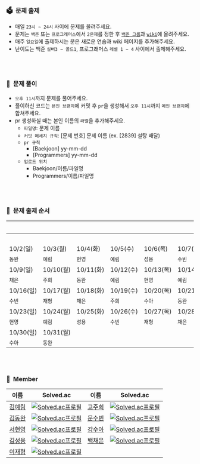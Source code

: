 ### 🗳&nbsp;&nbsp;문제 출제
- 매일 `23시 ~ 24시` 사이에 문제를 올려주세요.
- 문제는 `백준` 또는 `프로그래머스`에서 `2문제`를 정한 후 [`백준 그룹`](https://www.acmicpc.net/group/practice/15438)과 [`wiki`](https://github.com/aerimforest/CS-Study/wiki)에 올려주세요.
- 매주 `일요일`에 출제하시는 분은 새로운 연습과 wiki 페이지를 추가해주세요.
- 난이도는 백준 `실버3 ~ 골드1`, 프로그래머스 `레벨 1 ~ 4` 사이에서 출제해주세요.

<br/><br/>

### 📄&nbsp;&nbsp;문제 풀이
- `오후 11시`까지 문제를 풀어주세요.
- 풀이하신 코드는 `본인 브랜치`에 커밋 후 `pr`을 생성해서 `오후 11시`까지 `메인 브랜치`에 합쳐주세요.
- pr 생성하실 때는 본인 이름의 `라벨`을 추가해주세요.
  - `파일명`: 문제 이름
  - `커밋 메세지 규칙`: [문제 번호] 문제 이름 (ex. [2839] 설탕 배달)
  - `pr 규칙`
    - [Baekjoon] yy-mm-dd
    - [Programmers] yy-mm-dd
  - `업로드 위치`
    - Baekjoon/이름/파일명
    - Programmers/이름/파일명
    

<br/><br/>

### 🔗&nbsp;&nbsp;문제 출제 순서
|||||||10/1(토)|
|-|-|-|-|-|-|-|
|||||||`주희`|
|10/2(일)|10/3(월)|10/4(화)|10/5(수)|10/6(목)|10/7(금)|10/8(토)|
|`동완`|`예림`|`현영`|`예림`|`성용`|`수빈`|`재형`|
|10/9(일)|10/10(월)|10/11(화)|10/12(수)|10/13(목)|10/14(금)|10/15(토)|
|`채은`|`주희`|`동완`|`예림`|`현영`|`예림`|`성용`|
|10/16(일)|10/17(월)|10/18(화)|10/19(수)|10/20(목)|10/21(금)|10/22(토)|
|`수빈`|`재형`|`채은`|`주희`|`수아`|`동완`|`예림`|
|10/23(일)|10/24(월)|10/25(화)|10/26(수)|10/27(목)|10/28(금)|10/29(토)|
|`현영`|`예림`|`성용`|`수빈`|`재형`|`채은`|`주희`|
|10/30(일)|10/31(월)||||||
|`수아`|`동완`|||||

<br/><br/>

### 👥&nbsp;&nbsp;Member
|이름|Solved.ac|이름|Solved.ac|
|--|--|--|--|
|[김예림](https://github.com/aerimforest)|[![Solved.ac프로필](http://mazassumnida.wtf/api/mini/generate_badge?boj=yerim5287)](https://solved.ac/yerim5287)|[고주희](https://github.com/ko509)|[![Solved.ac프로필](http://mazassumnida.wtf/api/mini/generate_badge?boj=budludl)](https://solved.ac/budludl)|
|[김동완](https://github.com/holawan)|[![Solved.ac프로필](http://mazassumnida.wtf/api/mini/generate_badge?boj=asdf134652)](https://solved.ac/asdf134652)|[문수빈](https://github.com/subinmun1997)|[![Solved.ac프로필](http://mazassumnida.wtf/api/mini/generate_badge?boj=subeloper)](https://solved.ac/subeloper)|
|[서현영](https://github.com/magnolia5)|[![Solved.ac프로필](http://mazassumnida.wtf/api/mini/generate_badge?boj=magnolia5)](https://solved.ac/magnolia5)|[강수아](https://github.com/rkdtndk99)|[![Solved.ac프로필](http://mazassumnida.wtf/api/mini/generate_badge?boj=christinek99)](https://solved.ac/christinek99)|
|[김성용](https://github.com/soeng-dev)|[![Solved.ac프로필](http://mazassumnida.wtf/api/mini/generate_badge?boj=tjddyd1565)](https://solved.ac/tjddyd1565)|[백채은](https://github.com/ABChaeeun)|[![Solved.ac프로필](http://mazassumnida.wtf/api/mini/generate_badge?boj=ceunnii)](https://solved.ac/ceunnii)|
|[이재형](https://github.com/jhl8041)|[![Solved.ac프로필](http://mazassumnida.wtf/api/mini/generate_badge?boj=jhl8041)](https://solved.ac/jhl8041)||
